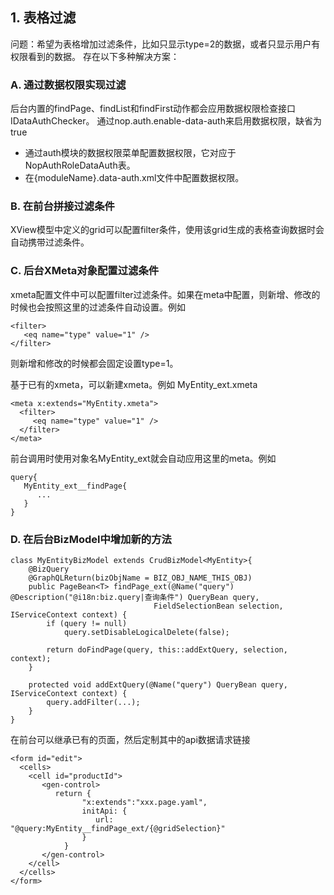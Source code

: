 ## 1. 表格过滤
问题：希望为表格增加过滤条件，比如只显示type=2的数据，或者只显示用户有权限看到的数据。
存在以下多种解决方案：

### A. 通过数据权限实现过滤
后台内置的findPage、findList和findFirst动作都会应用数据权限检查接口 IDataAuthChecker。
通过nop.auth.enable-data-auth来启用数据权限，缺省为true

* 通过auth模块的数据权限菜单配置数据权限，它对应于NopAuthRoleDataAuth表。
* 在{moduleName}.data-auth.xml文件中配置数据权限。

### B. 在前台拼接过滤条件
XView模型中定义的grid可以配置filter条件，使用该grid生成的表格查询数据时会自动携带过滤条件。

### C. 后台XMeta对象配置过滤条件
xmeta配置文件中可以配置filter过滤条件。如果在meta中配置，则新增、修改的时候也会按照这里的过滤条件自动设置。例如
````
<filter>
   <eq name="type" value="1" />
</filter>
````
则新增和修改的时候都会固定设置type=1。

基于已有的xmeta，可以新建xmeta。例如 MyEntity_ext.xmeta 
```
<meta x:extends="MyEntity.xmeta">
  <filter>
     <eq name="type" value="1" />
  </filter>
</meta>
```
前台调用时使用对象名MyEntity_ext就会自动应用这里的meta。例如 
````
query{
   MyEntity_ext__findPage{
      ...
   }
}
````

### D. 在后台BizModel中增加新的方法
````
class MyEntityBizModel extends CrudBizModel<MyEntity>{
    @BizQuery
    @GraphQLReturn(bizObjName = BIZ_OBJ_NAME_THIS_OBJ)
    public PageBean<T> findPage_ext(@Name("query") @Description("@i18n:biz.query|查询条件") QueryBean query,
                                FieldSelectionBean selection, IServiceContext context) {
        if (query != null)
            query.setDisableLogicalDelete(false);

        return doFindPage(query, this::addExtQuery, selection, context);
    }
    
    protected void addExtQuery(@Name("query") QueryBean query, IServiceContext context) {
        query.addFilter(...);
    }
}
````
在前台可以继承已有的页面，然后定制其中的api数据请求链接
````
<form id="edit">
  <cells>
    <cell id="productId">
       <gen-control>
          return {
                "x:extends":"xxx.page.yaml",
                initApi: {
                   url: "@query:MyEntity__findPage_ext/{@gridSelection}"
                }
            }
       </gen-control>
    </cell>
  </cells>
</form>
````